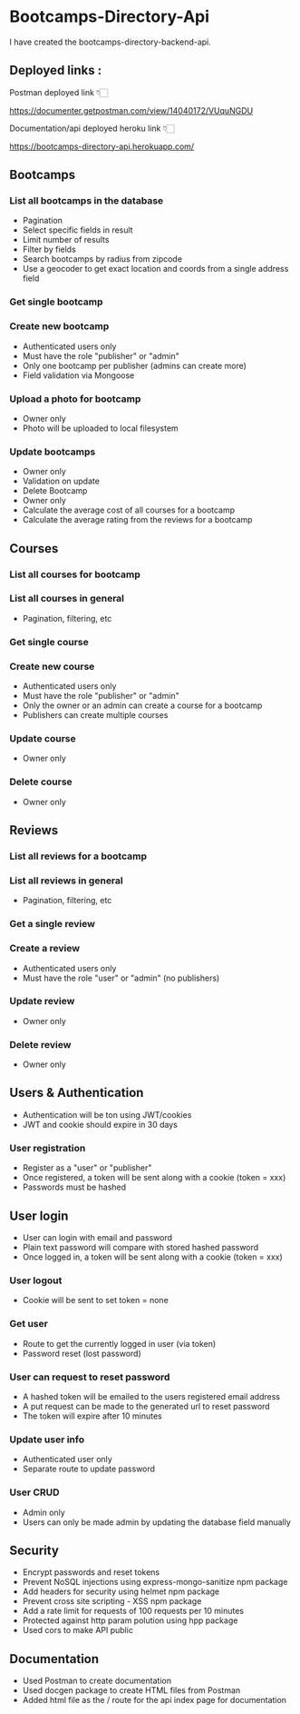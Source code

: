 # Bootcamps-Directory-Api

I have created the bootcamps-directory-backend-api.

## Deployed links :

Postman deployed link 👇🏻

https://documenter.getpostman.com/view/14040172/VUquNGDU

Documentation/api deployed heroku link 👇🏻

https://bootcamps-directory-api.herokuapp.com/

## Bootcamps

### List all bootcamps in the database

-   Pagination
-   Select specific fields in result
-   Limit number of results
-   Filter by fields
-   Search bootcamps by radius from zipcode
-   Use a geocoder to get exact location and coords from a single address field

### Get single bootcamp

### Create new bootcamp

-   Authenticated users only
-   Must have the role "publisher" or "admin"
-   Only one bootcamp per publisher (admins can create more)
-   Field validation via Mongoose

### Upload a photo for bootcamp

-   Owner only
-   Photo will be uploaded to local filesystem

### Update bootcamps

-   Owner only
-   Validation on update
-   Delete Bootcamp
-   Owner only
-   Calculate the average cost of all courses for a bootcamp
-   Calculate the average rating from the reviews for a bootcamp

## Courses

### List all courses for bootcamp

### List all courses in general

-   Pagination, filtering, etc

### Get single course

### Create new course

-   Authenticated users only
-   Must have the role "publisher" or "admin"
-   Only the owner or an admin can create a course for a bootcamp
-   Publishers can create multiple courses

### Update course

-   Owner only

### Delete course

-   Owner only

## Reviews

### List all reviews for a bootcamp

### List all reviews in general

-   Pagination, filtering, etc

### Get a single review

### Create a review

-   Authenticated users only
-   Must have the role "user" or "admin" (no publishers)

### Update review

-   Owner only

### Delete review

-   Owner only

## Users & Authentication

-   Authentication will be ton using JWT/cookies
-   JWT and cookie should expire in 30 days

### User registration

-   Register as a "user" or "publisher"
-   Once registered, a token will be sent along with a cookie (token = xxx)
-   Passwords must be hashed

## User login

-   User can login with email and password
-   Plain text password will compare with stored hashed password
-   Once logged in, a token will be sent along with a cookie (token = xxx)

### User logout

-   Cookie will be sent to set token = none

### Get user

-   Route to get the currently logged in user (via token)
-   Password reset (lost password)

### User can request to reset password

-   A hashed token will be emailed to the users registered email address
-   A put request can be made to the generated url to reset password
-   The token will expire after 10 minutes

### Update user info

-   Authenticated user only
-   Separate route to update password

### User CRUD

-   Admin only
-   Users can only be made admin by updating the database field manually

## Security

-   Encrypt passwords and reset tokens
-   Prevent NoSQL injections using express-mongo-sanitize npm package
-   Add headers for security using helmet npm package
-   Prevent cross site scripting - XSS npm package
-   Add a rate limit for requests of 100 requests per 10 minutes
-   Protected against http param polution using hpp package
-   Used cors to make API public

## Documentation

-   Used Postman to create documentation
-   Used docgen package to create HTML files from Postman
-   Added html file as the / route for the api index page for documentation

